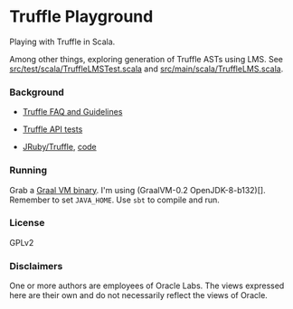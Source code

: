 Truffle Playground
==================

Playing with Truffle in Scala.

Among other things, exploring generation of Truffle ASTs using LMS. See 
[src/test/scala/TruffleLMSTest.scala](src/test/scala/TruffleLMSTest.scala) and
[src/main/scala/TruffleLMS.scala](src/main/scala/TruffleLMS.scala).


### Background

- [Truffle FAQ and Guidelines](https://wiki.openjdk.java.net/display/Graal/Truffle+FAQ+and+Guidelines#TruffleFAQandGuidelines)

- [Truffle API tests](http://hg.openjdk.java.net/graal/graal/file/483d05bf77a7/graal/com.oracle.truffle.api.test/src/com/oracle/truffle/api/test)

- [JRuby/Truffle](http://www.chrisseaton.com/rubytruffle/), [code](https://github.com/jruby/jruby/wiki/Truffle)

### Running

Grab a [Graal VM binary](http://lafo.ssw.uni-linz.ac.at/builds/). I'm using (GraalVM-0.2 OpenJDK-8-b132)[].
Remember to set `JAVA_HOME`. Use `sbt` to compile and run.

### License

GPLv2

### Disclaimers

One or more authors are employees of Oracle Labs.
The views expressed here are their own and do not necessarily reflect the views of Oracle. 
